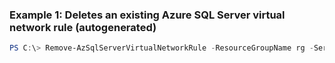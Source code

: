 ### Example 1: Deletes an existing Azure SQL Server virtual network rule (autogenerated)
```powershell
PS C:\> Remove-AzSqlServerVirtualNetworkRule -ResourceGroupName rg -ServerName serverName -VirtualNetworkRuleName virtualNetworkRuleName
```

